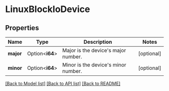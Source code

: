# LinuxBlockIoDevice

## Properties

Name | Type | Description | Notes
------------ | ------------- | ------------- | -------------
**major** | Option<**i64**> | Major is the device's major number. | [optional]
**minor** | Option<**i64**> | Minor is the device's minor number. | [optional]

[[Back to Model list]](../README.md#documentation-for-models) [[Back to API list]](../README.md#documentation-for-api-endpoints) [[Back to README]](../README.md)


